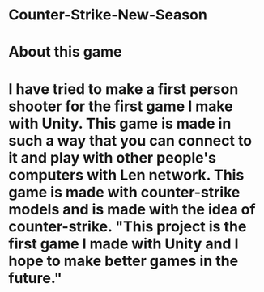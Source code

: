 # Counter-Strike-New-Season
<h1>About this game<h1>
<p>I have tried to make a first person shooter for the first game I make with Unity. This game is made in such a way that you can connect to it and play with other people's computers with Len network. This game is made with counter-strike models and is made with the idea of counter-strike. "This project is the first game I made with Unity and I hope to make better games in the future."<p>
